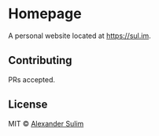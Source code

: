 # Homepage

A personal website located at <https://sul.im>.


## Contributing

PRs accepted.

## License

MIT © [Alexander Sulim](https://sul.im/)
